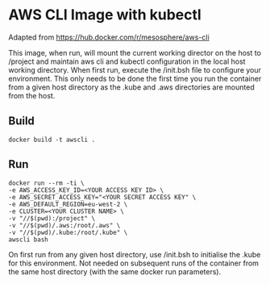 
# AWS CLI Image with kubectl 

Adapted from https://hub.docker.com/r/mesosphere/aws-cli

This image, when run, will mount the current working director on the host to /project and maintain aws cli and kubectl configuration in the local host working directory. When first run, execute the /init.bsh file to configure your environment. This only needs to be done the first time you run the container from a given host directory as the .kube and .aws directories are mounted from the host.

## Build

    docker build -t awscli .

## Run

    docker run --rm -ti \
    -e AWS_ACCESS_KEY_ID=<YOUR ACCESS KEY ID> \
    -e AWS_SECRET_ACCESS_KEY="<YOUR SECRET ACCESS KEY" \
    -e AWS_DEFAULT_REGION=eu-west-2 \
    -e CLUSTER=<YOUR CLUSTER NAME> \
    -v "//$(pwd):/project" \
    -v "//$(pwd)/.aws:/root/.aws" \
    -v "//$(pwd)/.kube:/root/.kube" \
    awscli bash

On first run from any given host directory, use /init.bsh to initialise the .kube for this environment. Not needed on subsequent runs of the container from the same host directory (with the same docker run parameters).
